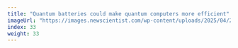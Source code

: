 ```yaml
---
title: "Quantum batteries could make quantum computers more efficient"
imageUrl: "https://images.newscientist.com/wp-content/uploads/2025/04/22123803/SEI_247646109.jpg?width=788"
index: 33
weight: 33
---
```

